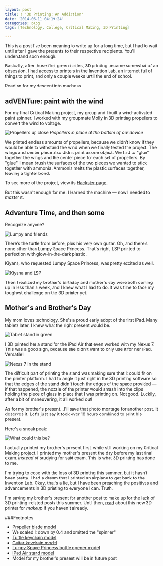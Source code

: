 ```yaml
---
layout: post
title: ! '3D Printing: An Addiction'
date: '2014-06-11 04:19:24'
categories: blog
tags: [Technology, College, Critical Making, 3D Printing]

---
```


This is a post I've been meaning to write up for a long time, but I had to wait until after I gave the presents to their respective recipients. You'll understand soon enough.

Basically, after those first green turtles, 3D printing became somewhat of an obsession. I had access to printers in the Invention Lab, an internet full of things to print, and only a couple weeks until the end of school.

Read on for my descent into madness.

## adVENTure: paint with the wind

For my final Critical Making project, my group and I built a wind-activated paint spinner. I worked with my groupmate Molly in 3D printing propellers to convert the wind to voltage.

![Propellers up close](https://halckemy.s3.amazonaws.com/uploads/image/file/5062/lightbox_IMG_0052.jpg)
*Propellers in place at the bottom of our device*

We printed endless amounts of propellers, because we didn't know if they would be able to withstand the wind when we finally tested the project. The wings and center piece also didn't print as one object. We had to "glue" together the wings and the center piece for each set of propellers. By "glue", I mean brush the surfaces of the two pieces we wanted to stick together with ammonia. Ammonia melts the plastic surfaces together, leaving a tighter bond.

To see more of the project, view its [Hackster page](http://www.hackster.io/alexsg/adventure-paint-with-the-wind).

But this wasn't enough for me. I learned the machine — now I needed to *master* it.

## Adventure Time, and then some

Recognize anyone?

![Lumpy and friends](/content/images/2014/Jun/2014-05-06-19-32-59.jpg)

There's the turtle from before, plus his very own guitar. Oh, and there's none other than Lumpy Space Princess. That's right, LSP printed to perfection with glow-in-the-dark plastic.

Kiyana, who requested Lumpy Space Princess, was pretty excited as well.

![Kiyana and LSP](/content/images/2014/Jun/2014-05-06-19-35-34.jpg)

Then I realized my brother's birthday and mother's day were both coming up in less than a week, and I knew what I had to do. It was time to face my toughest challenge on the 3D printer yet.

## Mother's and Brother's Day

My mom loves technology. She's a proud early adopt of the first iPad. Many tablets later, I knew what the right present would be.

![Tablet stand in green](/content/images/2014/Jun/2014-05-13-16-29-04.jpg)

I 3D printed her a stand for the iPad Air that even worked with my Nexus 7. This was a good sign, because she didn't want to only use it for her iPad. Versatile!

![Nexus 7 in the stand](/content/images/2014/Jun/2014-05-13-16-31-01.jpg)

The difficult part of printing the stand was making sure that it could fit on the printer platform. I had to angle it just right in the 3D printing software so that the edges of the stand didn't touch the edges of the space provided — if that happened, the nozzle of the printer would smash into the clips holding the piece of glass in place that I was printing on. Not good. Luckily, after a bit of maneuvering, it all worked out!

As for my brother's present...I'll save that photo montage for another post. It deserves it. Let's just say it took over 18 hours combined to print his present.

Here's a sneak peak:

![What could this be?](/content/images/2014/Jun/2014-05-06-20-06-10.jpg)

I actually printed my brother's present first, while still working on my Critical Making project. I printed my mother's present the day before my last final exam. *Instead* of studying for said exam. This is what 3D printing has done to me.

I'm trying to cope with the loss of 3D printing this summer, but it hasn't been pretty. I had a dream that I printed an airplane to get back to the Invention Lab. Okay, that's a lie, but I have been preaching the positives and advancements in 3D printing to everyone I can. Truth.

I'm saving my brother's present for another post to make up for the lack of 3D printing-related posts this summer. Until then, [read](http://techcrunch.com/2014/05/05/mink-is-a-3d-printer-for-makeup/) about this new 3D printer for *makeup* if you haven't already.

###Footnotes

* [Propeller blade model](http://www.thingiverse.com/thing:249982)
 * We scaled it down by 0.4 and omitted the "spinner"
* [Turtle keychain model](http://www.thingiverse.com/thing:23823)
* [Guitar keychain model](http://www.thingiverse.com/thing:21436)
* [Lumpy Space Princess bottle opener model](http://www.thingiverse.com/thing:215963)
* [iPad Air stand model](http://www.thingiverse.com/thing:242840)
* Model for my brother's present will be in future post